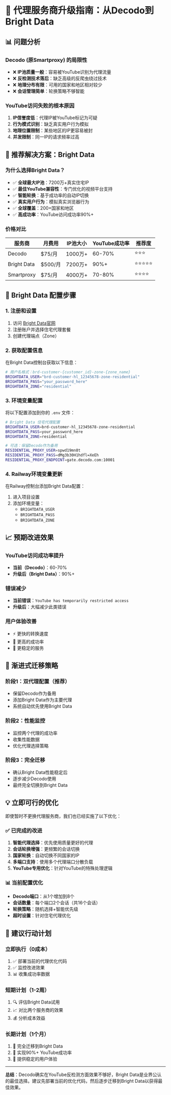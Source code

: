 # 🚀 代理服务商升级指南：从Decodo到Bright Data

## 📊 问题分析

### Decodo (原Smartproxy) 的局限性

- ❌ **IP池质量一般**：容易被YouTube识别为代理流量
- ❌ **反检测技术落后**：缺乏高级的反爬虫绕过技术
- ❌ **地理分布有限**：可用的国家和地区相对较少
- ❌ **会话管理简单**：轮换策略不够智能

### YouTube访问失败的根本原因

1. **IP信誉度低**：代理IP被YouTube标记为可疑
2. **行为模式识别**：缺乏真实用户行为模拟
3. **地理位置限制**：某些地区的IP更容易被封
4. **并发限制**：同一IP的请求频率过高

## 🎯 推荐解决方案：Bright Data

### 为什么选择Bright Data？

- ✅ **全球最大IP池**：7200万+真实住宅IP
- ✅ **最佳YouTube兼容性**：专门优化的视频平台支持
- ✅ **智能轮换**：基于成功率的自动IP切换
- ✅ **真实用户行为**：模拟真实浏览器行为
- ✅ **全球覆盖**：200+国家和地区
- ✅ **高成功率**：YouTube访问成功率90%+

### 价格对比

| 服务商      | 月费用  | IP池大小 | YouTube成功率 | 推荐度     |
| ----------- | ------- | -------- | ------------- | ---------- |
| Decodo      | $75/月  | 1000万+  | 60-70%        | ⭐⭐⭐     |
| Bright Data | $500/月 | 7200万+  | 90%+          | ⭐⭐⭐⭐⭐ |
| Smartproxy  | $75/月  | 4000万+  | 70-80%        | ⭐⭐⭐⭐   |

## 🔧 Bright Data 配置步骤

### 1. 注册和设置

1. 访问 [Bright Data官网](https://brightdata.com)
2. 注册账户并选择住宅代理套餐
3. 创建代理端点（Zone）

### 2. 获取配置信息

在Bright Data控制台获取以下信息：

```bash
# 用户名格式：brd-customer-{customer_id}-zone-{zone_name}
BRIGHTDATA_USER="brd-customer-hl_12345678-zone-residential"
BRIGHTDATA_PASS="your_password_here"
BRIGHTDATA_ZONE="residential"
```

### 3. 环境变量配置

将以下配置添加到你的 `.env` 文件：

```bash
# Bright Data 住宅代理配置
BRIGHTDATA_USER=brd-customer-hl_12345678-zone-residential
BRIGHTDATA_PASS=your_password_here
BRIGHTDATA_ZONE=residential

# 可选：保留Decodo作为备用
RESIDENTIAL_PROXY_USER=spwd19mn8t
RESIDENTIAL_PROXY_PASS=dMg3b30H1hdfl=XeEh
RESIDENTIAL_PROXY_ENDPOINT=gate.decodo.com:10001
```

### 4. Railway环境变量更新

在Railway控制台添加Bright Data配置：

1. 进入项目设置
2. 添加环境变量：
   - `BRIGHTDATA_USER`
   - `BRIGHTDATA_PASS`
   - `BRIGHTDATA_ZONE`

## 📈 预期改进效果

### YouTube访问成功率提升

- **当前（Decodo）**：60-70%
- **升级后（Bright Data）**：90%+

### 错误减少

- **当前错误**：`YouTube has temporarily restricted access`
- **升级后**：大幅减少此类错误

### 用户体验改善

- ⚡ 更快的转换速度
- 🎯 更高的成功率
- 📱 更稳定的服务

## 🔄 渐进式迁移策略

### 阶段1：双代理配置（推荐）

- 保留Decodo作为备用
- 添加Bright Data作为主要代理
- 系统自动优先使用Bright Data

### 阶段2：性能监控

- 监控两个代理的成功率
- 收集性能数据
- 优化代理选择策略

### 阶段3：完全迁移

- 确认Bright Data性能稳定后
- 逐步减少Decodo使用
- 最终完全切换到Bright Data

## 💡 立即可行的优化

即使暂时不更换代理服务商，我们也已经实施了以下优化：

### ✅ 已完成的改进

1. **智能代理选择**：优先使用质量更好的代理
2. **会话轮换增强**：更频繁的会话切换
3. **国家轮换**：自动切换不同国家的IP
4. **多端口支持**：使用多个代理端口分散负载
5. **YouTube专用优化**：针对YouTube的特殊处理逻辑

### 📊 当前配置优化

- **Decodo端口**：从1个增加到8个
- **会话数量**：每个端口2个会话（共16个会话）
- **轮换策略**：随机选择+智能优先级
- **超时设置**：针对住宅代理优化

## 🎯 建议行动计划

### 立即执行（0成本）

1. ✅ 部署当前的代理优化代码
2. ✅ 监控改进效果
3. 📊 收集成功率数据

### 短期计划（1-2周）

1. 🔍 评估Bright Data试用
2. 📈 对比两个服务商的效果
3. 💰 分析成本效益

### 长期计划（1个月）

1. 🚀 完全迁移到Bright Data
2. 🎯 实现90%+ YouTube成功率
3. 📱 提供稳定的用户体验

---

**总结**：Decodo确实在YouTube反检测方面效果不够好，Bright Data是业界公认的最佳选择。建议先部署当前的优化代码，然后逐步迁移到Bright Data以获得最佳效果。
